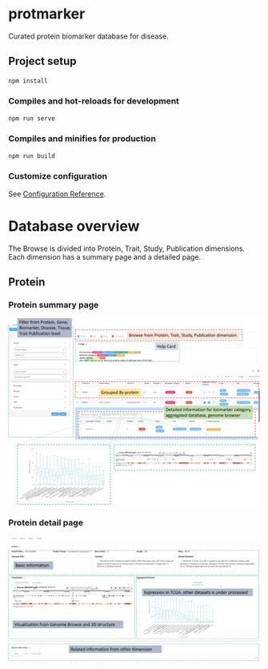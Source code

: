 # protmarker
Curated protein biomarker database for disease.
## Project setup
```
npm install
```
### Compiles and hot-reloads for development
```
npm run serve
```
### Compiles and minifies for production
```
npm run build
```
### Customize configuration
See [Configuration Reference](https://cli.vuejs.org/config/).


# Database overview
The Browse is divided into Protein, Trait, Study, Publication dimensions. Each dimension has a summary page and a detailed page.
## Protein
### Protein summary page
![avatar](./pic/protein-sumarry.png)

### Protein detail page
![avatar](./pic/protein-detail.png)